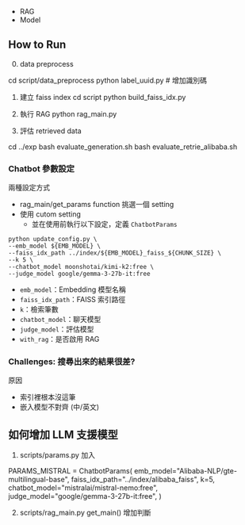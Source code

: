 * RAG
* Model

## How to Run
0. data preprocess

cd script/data_preprocess
python label_uuid.py # 增加識別碼

1. 建立 faiss index
cd script
python build_faiss_idx.py

2. 執行 RAG
python rag_main.py

3. 評估 retrieved data

cd ../exp
bash evaluate_generation.sh
bash evaluate_retrie_alibaba.sh

### Chatbot 參數設定

兩種設定方式
* rag_main/get_params function 挑選一個 setting
* 使用 cutom setting
    * 並在使用前執行以下設定，定義 `ChatbotParams`

```
python update_config.py \
--emb_model ${EMB_MODEL} \
--faiss_idx_path ../index/${EMB_MODEL}_faiss_${CHUNK_SIZE} \
--k 5 \
--chatbot_model moonshotai/kimi-k2:free \
--judge_model google/gemma-3-27b-it:free
```
- `emb_model`：Embedding 模型名稱  
- `faiss_idx_path`：FAISS 索引路徑  
- `k`：檢索筆數  
- `chatbot_model`：聊天模型  
- `judge_model`：評估模型  
- `with_rag`：是否啟用 RAG  

### Challenges: 搜尋出來的結果很差?
原因
* 索引裡根本沒這筆
* 嵌入模型不對齊 (中/英文)

## 如何增加 LLM 支援模型

1. scripts/params.py 加入

PARAMS_MISTRAL = ChatbotParams(
    emb_model="Alibaba-NLP/gte-multilingual-base",
    faiss_idx_path="../index/alibaba_faiss",
    k=5,
    chatbot_model="mistralai/mistral-nemo:free",
    judge_model="google/gemma-3-27b-it:free",
)

2. scripts/rag_main.py get_main() 增加判斷